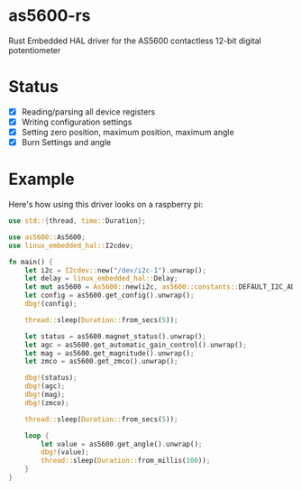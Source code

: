 # as5600-rs
Rust Embedded HAL driver for the AS5600 contactless 12-bit digital potentiometer

# Status

- [x] Reading/parsing all device registers
- [x] Writing configuration settings
- [x] Setting zero position, maximum position, maximum angle
- [x] Burn Settings and angle

# Example

Here's how using this driver looks on a raspberry pi:

```rust
use std::{thread, time::Duration};

use as5600::As5600;
use linux_embedded_hal::I2cdev;

fn main() {
    let i2c = I2cdev::new("/dev/i2c-1").unwrap();
    let delay = linux_embedded_hal::Delay;
    let mut as5600 = As5600::new(i2c, as5600::constants::DEFAULT_I2C_ADDRESS, delay);
    let config = as5600.get_config().unwrap();
    dbg!(config);

    thread::sleep(Duration::from_secs(5));

    let status = as5600.magnet_status().unwrap();
    let agc = as5600.get_automatic_gain_control().unwrap();
    let mag = as5600.get_magnitude().unwrap();
    let zmco = as5600.get_zmco().unwrap();

    dbg!(status);
    dbg!(agc);
    dbg!(mag);
    dbg!(zmco);

    thread::sleep(Duration::from_secs(5));

    loop {
        let value = as5600.get_angle().unwrap();
        dbg!(value);
        thread::sleep(Duration::from_millis(100));
    }
}
```